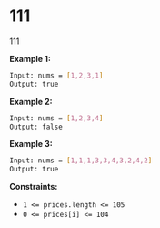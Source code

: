 # 111

111

**Example 1:**

```sh
Input: nums = [1,2,3,1]
Output: true
```

**Example 2:**

```sh
Input: nums = [1,2,3,4]
Output: false
```

**Example 3:**

```sh
Input: nums = [1,1,1,3,3,4,3,2,4,2]
Output: true
```

**Constraints:**

- `1 <= prices.length <= 105`
- `0 <= prices[i] <= 104`
